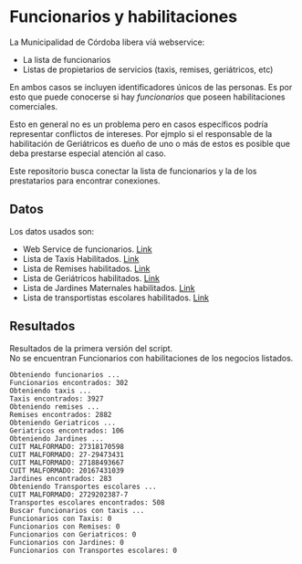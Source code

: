 # Funcionarios y habilitaciones

La Municipalidad de Córdoba libera víá webservice:
 - La lista de funcionarios
 - Listas de propietarios de servicios (taxis, remises, geriátricos, etc)

En ambos casos se incluyen identificadores únicos de las personas. Es por esto que puede conocerse si hay _funcionarios_ que poseen habilitaciones comerciales.  

Esto en general no es un problema pero en casos específicos podría representar conflictos de intereses. Por ejmplo si el responsable de la habilitación de Geriátricos es dueño de uno o más de estos es posible que deba prestarse especial atención al caso.  

Este repositorio busca conectar la lista de funcionarios y la de los prestatarios para encontrar conexiones.  

## Datos

Los datos usados son:
 - Web Service de funcionarios. [Link](https://gobiernoabierto.cordoba.gob.ar/api/funciones/)
 - Lista de Taxis Habilitados. [Link](https://gobiernoabierto.cordoba.gob.ar/api/v2/transporte-publico/taxis/)
 - Lista de Remises habilitados. [Link](https://gobiernoabierto.cordoba.gob.ar/api/v2/transporte-publico/remis/)
 - Lista de Geriátricos habilitados. [Link](https://gobiernoabierto.cordoba.gob.ar/api/v2/entes-privados/geriatricos/)
 - Lista de Jardines Maternales habilitados. [Link](https://gobiernoabierto.cordoba.gob.ar/api/v2/entes-privados/jardines/)
 - Lista de transportistas escolares habilitados. [Link](https://gobiernoabierto.cordoba.gob.ar/api/v2/transporte-publico/escolar/)

## Resultados

Resultados de la primera versión del script.  
No se encuentran Funcionarios con habilitaciones de los negocios listados.  

```
Obteniendo funcionarios ...
Funcionarios encontrados: 302
Obteniendo taxis ...
Taxis encontrados: 3927
Obteniendo remises ...
Remises encontrados: 2882
Obteniendo Geriatricos ...
Geriatricos encontrados: 106
Obteniendo Jardines ...
CUIT MALFORMADO: 27318170598
CUIT MALFORMADO: 27-29473431
CUIT MALFORMADO: 27188493667
CUIT MALFORMADO: 20167431039
Jardines encontrados: 283
Obteniendo Transportes escolares ...
CUIT MALFORMADO: 2729202387-7
Transportes escolares encontrados: 508
Buscar funcionarios con taxis ...
Funcionarios con Taxis: 0
Funcionarios con Remises: 0
Funcionarios con Geriatricos: 0
Funcionarios con Jardines: 0
Funcionarios con Transportes escolares: 0
```